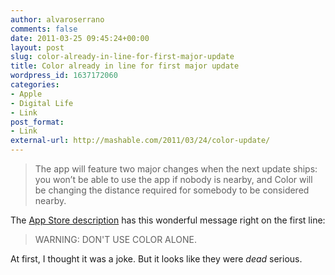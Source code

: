 ```yaml
---
author: alvaroserrano
comments: false
date: 2011-03-25 09:45:24+00:00
layout: post
slug: color-already-in-line-for-first-major-update
title: Color already in line for first major update
wordpress_id: 1637172060
categories:
- Apple
- Digital Life
- Link
post_format:
- Link
external-url: http://mashable.com/2011/03/24/color-update/
---
```


<blockquote>The app will feature two major changes when the next update ships: you won’t be able to use the app if nobody is nearby, and Color will be changing the distance required for somebody to be considered nearby.</blockquote>


The [App Store description](http://itunes.apple.com/us/app/color/id427763573?mt=8&ls=1) has this wonderful message right on the first line:


<blockquote>WARNING: DON'T USE COLOR ALONE.</blockquote>


At first, I thought it was a joke. But it looks like they were _dead_ serious.
